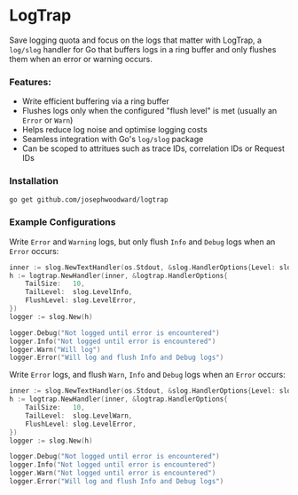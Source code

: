 # LogTrap

Save logging quota and focus on the logs that matter with LogTrap, a `log/slog` handler for Go that buffers logs in a ring buffer and only flushes them when an error or warning occurs.


### Features:

- Write efficient buffering via a ring buffer
- Flushes logs only when the configured "flush level" is met (usually an `Error` or `Warn`)
- Helps reduce log noise and optimise logging costs
- Seamless integration with Go's `log/slog` package
- Can be scoped to attritues such as trace IDs, correlation IDs or Request IDs

### Installation

```sh
go get github.com/josephwoodward/logtrap
```

### Example Configurations

Write `Error` and `Warning` logs, but only flush `Info` and `Debug` logs when an `Error` occurs:

```go
inner := slog.NewTextHandler(os.Stdout, &slog.HandlerOptions{Level: slog.LevelDebug})
h := logtrap.NewHandler(inner, &logtrap.HandlerOptions{
	TailSize:   10,
	TailLevel:  slog.LevelInfo,
	FlushLevel: slog.LevelError,
})
logger := slog.New(h)

logger.Debug("Not logged until error is encountered")
logger.Info("Not logged until error is encountered")
logger.Warn("Will log")
logger.Error("Will log and flush Info and Debug logs")
```

Write `Error` logs, and flush `Warn`, `Info` and `Debug` logs when an `Error` occurs:

```go
inner := slog.NewTextHandler(os.Stdout, &slog.HandlerOptions{Level: slog.LevelDebug})
h := logtrap.NewHandler(inner, &logtrap.HandlerOptions{
	TailSize:   10,
	TailLevel:  slog.LevelWarn,
	FlushLevel: slog.LevelError,
})
logger := slog.New(h)

logger.Debug("Not logged until error is encountered")
logger.Info("Not logged until error is encountered")
logger.Warn("Not logged until error is encountered")
logger.Error("Will log and flush Info and Debug logs")
```
